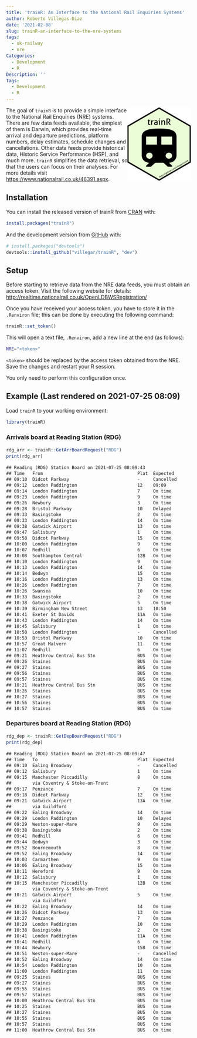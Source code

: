 ```yaml
---
title: 'trainR: An Interface to the National Rail Enquiries Systems'
author: Roberto Villegas-Diaz
date: '2021-02-08'
slug: trainR-an-interface-to-the-nre-systems
tags:
  - uk-railway
  - nre
Categories:
  - Development
  - R
Description: ''
Tags:
  - Development
  - R
---
```


<img src="https://raw.githubusercontent.com/villegar/trainR/main/inst/images/logo.png" alt="logo" align="right" height=200px/>

The goal of `trainR` is to provide a simple interface to the 
National Rail Enquiries (NRE) systems. There are few data feeds 
available, the simplest of them is Darwin, which provides real-time 
arrival and departure predictions, platform numbers, delay estimates, 
schedule changes and cancellations. Other data feeds provide historical 
data, Historic Service Performance (HSP), and much more. `trainR` 
simplifies the data retrieval, so that the users can focus on their 
analyses. For more details visit 
https://www.nationalrail.co.uk/46391.aspx.

## Installation

You can install the released version of trainR from [CRAN](https://CRAN.R-project.org) with:

``` r
install.packages("trainR")
```

And the development version from [GitHub](https://github.com/) with:

``` r
# install.packages("devtools")
devtools::install_github("villegar/trainR", "dev")
```

## Setup
Before starting to retrieve data from the NRE data feeds, you must obtain an access token. 
Visit the following website for details: http://realtime.nationalrail.co.uk/OpenLDBWSRegistration/

Once you have received your access token, you have to store it in the `.Renviron` file; this can be 
done by executing the following command:


```r
trainR::set_token()
```

This will open a text file, `.Renviron`, add a new line at the end (as follows):

```bash
NRE="<token>"
```

`<token>` should be replaced by the access token obtained from the NRE. Save the changes and restart 
your R session.

You only need to perform this configuration once.

## Example (Last rendered on 2021-07-25 08:09)

Load `trainR` to your working environment:

```r
library(trainR)
```

### Arrivals board at Reading Station (RDG)


```r
rdg_arr <- trainR::GetArrBoardRequest("RDG")
print(rdg_arr)
```

```
## Reading (RDG) Station Board on 2021-07-25 08:09:43
## Time   From                                    Plat  Expected
## 09:10  Didcot Parkway                          -     Cancelled
## 09:12  London Paddington                       12    09:09
## 09:14  London Paddington                       7     On time
## 09:23  London Paddington                       9     On time
## 09:26  Newbury                                 3     On time
## 09:28  Bristol Parkway                         10    Delayed
## 09:33  Basingstoke                             2     On time
## 09:33  London Paddington                       14    On time
## 09:38  Gatwick Airport                         13    On time
## 09:47  Salisbury                               1     On time
## 09:58  Didcot Parkway                          15    On time
## 10:00  London Paddington                       9     On time
## 10:07  Redhill                                 6     On time
## 10:08  Southampton Central                     12B   On time
## 10:10  London Paddington                       9     On time
## 10:13  London Paddington                       14    On time
## 10:14  Bedwyn                                  15    On time
## 10:16  London Paddington                       13    On time
## 10:26  London Paddington                       7     On time
## 10:26  Swansea                                 10    On time
## 10:33  Basingstoke                             2     On time
## 10:38  Gatwick Airport                         5     On time
## 10:39  Birmingham New Street                   13    10:50
## 10:41  Exeter St Davids                        11A   On time
## 10:43  London Paddington                       14    On time
## 10:45  Salisbury                               1     On time
## 10:50  London Paddington                       -     Cancelled
## 10:53  Bristol Parkway                         10    On time
## 10:57  Great Malvern                           11    On time
## 11:07  Redhill                                 6     On time
## 09:21  Heathrow Central Bus Stn                BUS   On time
## 09:26  Staines                                 BUS   On time
## 09:27  Staines                                 BUS   On time
## 09:56  Staines                                 BUS   On time
## 09:57  Staines                                 BUS   On time
## 10:21  Heathrow Central Bus Stn                BUS   On time
## 10:26  Staines                                 BUS   On time
## 10:27  Staines                                 BUS   On time
## 10:56  Staines                                 BUS   On time
## 10:57  Staines                                 BUS   On time
```

### Departures board at Reading Station (RDG)


```r
rdg_dep <- trainR::GetDepBoardRequest("RDG")
print(rdg_dep)
```

```
## Reading (RDG) Station Board on 2021-07-25 08:09:47
## Time   To                                      Plat  Expected
## 09:10  Ealing Broadway                         -     Cancelled
## 09:12  Salisbury                               1     On time
## 09:15  Manchester Piccadilly                   8     On time
##        via Coventry & Stoke-on-Trent           
## 09:17  Penzance                                7     On time
## 09:18  Didcot Parkway                          12    On time
## 09:21  Gatwick Airport                         13A   On time
##        via Guildford                           
## 09:22  Ealing Broadway                         14    On time
## 09:29  London Paddington                       10    Delayed
## 09:29  Weston-super-Mare                       9     On time
## 09:38  Basingstoke                             2     On time
## 09:41  Redhill                                 6     On time
## 09:44  Bedwyn                                  3     On time
## 09:52  Bournemouth                             8     On time
## 09:52  Ealing Broadway                         14    On time
## 10:03  Carmarthen                              9     On time
## 10:06  Ealing Broadway                         15    On time
## 10:11  Hereford                                9     On time
## 10:12  Salisbury                               1     On time
## 10:15  Manchester Piccadilly                   12B   On time
##        via Coventry & Stoke-on-Trent           
## 10:21  Gatwick Airport                         5     On time
##        via Guildford                           
## 10:22  Ealing Broadway                         14    On time
## 10:26  Didcot Parkway                          13    On time
## 10:27  Penzance                                7     On time
## 10:29  London Paddington                       10    On time
## 10:38  Basingstoke                             2     On time
## 10:41  London Paddington                       11A   On time
## 10:41  Redhill                                 6     On time
## 10:44  Newbury                                 15B   On time
## 10:51  Weston-super-Mare                       -     Cancelled
## 10:52  Ealing Broadway                         14    On time
## 10:54  London Paddington                       10    On time
## 11:00  London Paddington                       11    On time
## 09:25  Staines                                 BUS   On time
## 09:27  Staines                                 BUS   On time
## 09:55  Staines                                 BUS   On time
## 09:57  Staines                                 BUS   On time
## 10:00  Heathrow Central Bus Stn                BUS   On time
## 10:25  Staines                                 BUS   On time
## 10:27  Staines                                 BUS   On time
## 10:55  Staines                                 BUS   On time
## 10:57  Staines                                 BUS   On time
## 11:00  Heathrow Central Bus Stn                BUS   On time
```
